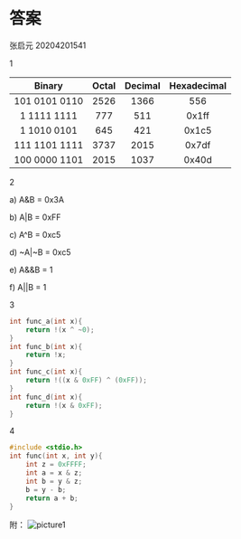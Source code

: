 # 答案

张启元 20204201541

1

| Binary | Octal | Decimal | Hexadecimal |
|:--------:|:-------:|:---------:|:-------------:|
|101 0101 0110| 2526| 1366| 556|
| 1 1111 1111| 777| 511| 0x1ff|
|1 1010 0101| 645| 421|0x1c5|
| 111 1101 1111|3737 |2015|0x7df |
|100 0000 1101 | 2015 | 1037| 0x40d|

2

a) A&B = 0x3A

b) A|B = 0xFF

c) A^B = 0xc5

d) ~A|~B = 0xc5

e) A&&B = 1

f) A||B = 1

3

```C
int func_a(int x){
    return !(x ^ ~0);
}
int func_b(int x){
    return !x;
}
int func_c(int x){
    return !((x & 0xFF) ^ (0xFF));
}
int func_d(int x){
    return !(x & 0xFF);
}
```

4

```C
#include <stdio.h>
int func(int x, int y){
    int z = 0xFFFF;
    int a = x & z;
    int b = y & z;
    b = y - b;
    return a + b;
}
```

附：
![picture1](/home/zhangqiyuan/ICS1-Lab/Homework/hw1.jpg)

